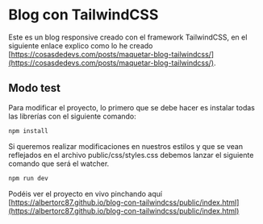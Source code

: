 # Blog con TailwindCSS

Este es un blog responsive creado con el framework TailwindCSS, en el siguiente enlace explico como lo he creado [https://cosasdedevs.com/posts/maquetar-blog-tailwindcss/](https://cosasdedevs.com/posts/maquetar-blog-tailwindcss/).

## Modo test

Para modificar el proyecto, lo primero que se debe hacer es instalar todas las librerías con el siguiente comando:

```bash
npm install
```

Si queremos realizar modificaciones en nuestros estilos y que se vean reflejados en el archivo public/css/styles.css debemos lanzar el siguiente comando que será el watcher.

```bash
npm run dev
```

Podéis ver el proyecto en vivo pinchando aquí [https://albertorc87.github.io/blog-con-tailwindcss/public/index.html](https://albertorc87.github.io/blog-con-tailwindcss/public/index.html)
